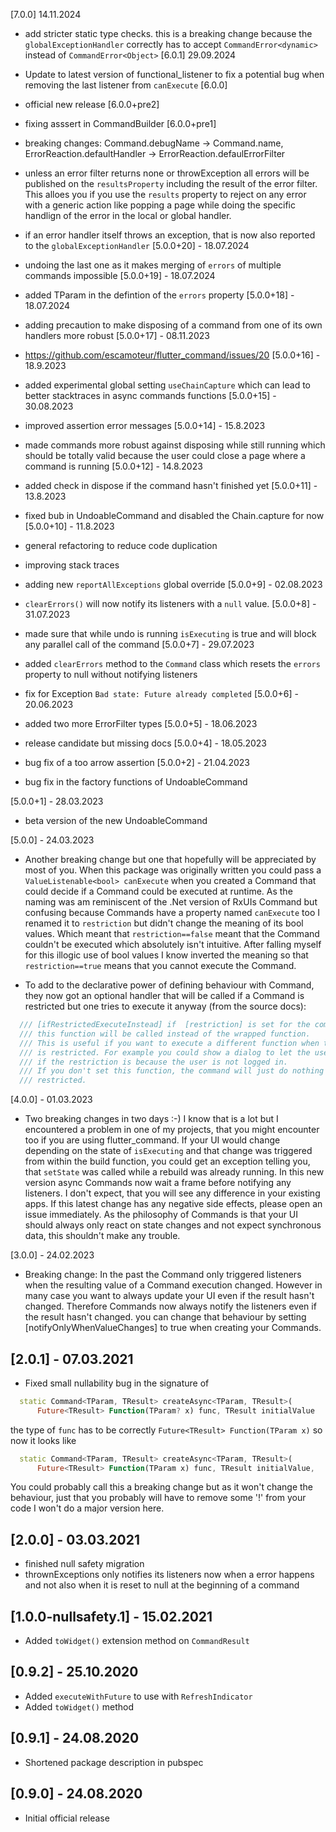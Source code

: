 [7.0.0] 14.11.2024
* add stricter static type checks. this is a breaking change because the `globalExceptionHandler` correctly has to accept `CommandError<dynamic>` instead of `CommandError<Object>`
[6.0.1] 29.09.2024
* Update to latest version of functional_listener to fix a potential bug when removing the last listener from `canExecute`
[6.0.0] 
* official new release
[6.0.0+pre2] 
* fixing asssert in CommandBuilder
[6.0.0+pre1] 
* breaking changes: Command.debugName -> Command.name, ErrorReaction.defaultHandler -> ErrorReaction.defaulErrorFilter
* unless an error filter returns none or throwException all errors will be published on the `resultsProperty` including
the result of the error filter. This alloes you  if you use the `results` property to reject on any error with a generic action like popping a page while doing
the specific handlign of the error in the local or global handler.
* if an error handler itself throws an exception, that is now also reported to the `globalExceptionHandler` 
[5.0.0+20] - 18.07.2024
* undoing the last one as it makes merging of `errors` of multiple commands impossible
[5.0.0+19] - 18.07.2024
* added TParam in the defintion of the `errors` property
[5.0.0+18] - 18.07.2024
* adding precaution to make disposing of a command from one of its own handlers more robust
[5.0.0+17] - 08.11.2023
* https://github.com/escamoteur/flutter_command/issues/20 
[5.0.0+16] - 18.9.2023
* added experimental global setting `useChainCapture` which can lead to better stacktraces in async commands functions 
[5.0.0+15] - 30.08.2023 
* improved assertion error messages
[5.0.0+14] - 15.8.2023
* made commands more robust against disposing while still running which should be totally valid 
because the user could close a page where a command is running
[5.0.0+12] - 14.8.2023
* added check in dispose if the command hasn't finished yet
[5.0.0+11] - 13.8.2023
* fixed bub in UndoableCommand and disabled the Chain.capture for now
[5.0.0+10] - 11.8.2023
* general refactoring to reduce code duplication
* improving stack traces 
* adding new `reportAllExceptions` global override
[5.0.0+9] - 02.08.2023
* `clearErrors()` will now notify its listeners with a `null` value.
[5.0.0+8] - 31.07.2023
* made sure that while undo is running `isExecuting` is true and will block any parallel call of the command
[5.0.0+7] - 29.07.2023
* added `clearErrors` method to the `Command` class which resets the `errors` property to null without notifying listeners
* fix for Exception `Bad state: Future already completed` 
[5.0.0+6] - 20.06.2023
* added two more ErrorFilter types
[5.0.0+5] - 18.06.2023
* release candidate but missing docs
[5.0.0+4] - 18.05.2023
* bug fix of a too arrow assertion
[5.0.0+2] - 21.04.2023

* bug fix in the factory functions of UndoableCommand

[5.0.0+1] - 28.03.2023

* beta version of the new UndoableCommand

[5.0.0] - 24.03.2023

* Another breaking change but one that hopefully will be appreciated by most of you. When this package was originally written you could pass a `ValueListenable<bool> canExecute` when you created a Command that could decide if a Command could be executed at runtime. As the naming was am reminiscent of the .Net version of RxUIs Command but confusing because Commands have a property named `canExecute` too I renamed it to `restriction` but didn't change the meaning of its bool values. Which meant that `restriction==false` meant that the Command couldn't be executed which absolutely isn't intuitive.
After falling myself for this illogic use of bool values I know inverted the meaning so that `restriction==true` means 
that you cannot execute the Command.

* To add to the declarative power of defining behaviour with Command, they now got an optional handler that will be called 
if a Command is restricted but one tries to execute it anyway (from the source docs):

```dart
  /// [ifRestrictedExecuteInstead] if  [restriction] is set for the command and its value is `true`
  /// this function will be called instead of the wrapped function.
  /// This is useful if you want to execute a different function when the command
  /// is restricted. For example you could show a dialog to let the user logg in
  /// if the restriction is because the user is not logged in.
  /// If you don't set this function, the command will just do nothing when it's
  /// restricted.
```

[4.0.0] - 01.03.2023

* Two breaking changes in two days :-) I know that is a lot but I encountered a problem in one of my projects, that you might encounter too if you are using flutter_command. If your UI would change depending on the state of `isExecuting` and that change was triggered from within the build function, you could get an exception telling you, that `setState` was called while a rebuild was already running. In this new version async Commands now wait a frame before notifying any listeners. I don't expect, that you will see any difference in your existing apps. If this latest change has any negative side effects, please open an issue immediately. As the philosophy of Commands is that your UI should always only react on state changes and not expect synchronous data, this shouldn't make any trouble.

[3.0.0] - 24.02.2023

* Breaking change: In the past the Command only triggered listeners when the resulting value of a Command execution changed. However in many case you
want to always update your UI even if the result hasn't changed. Therefore Commands now always notify the listeners even if the result hasn't changed.
you can change that behaviour by setting [notifyOnlyWhenValueChanges] to true when creating your Commands.

## [2.0.1] - 07.03.2021

* Fixed small nullability bug in the signature of 

```Dart
  static Command<TParam, TResult> createAsync<TParam, TResult>(
      Future<TResult> Function(TParam? x) func, TResult initialValue
```

the type of `func` has to be correctly `Future<TResult> Function(TParam x)` so now it looks like
```dart
  static Command<TParam, TResult> createAsync<TParam, TResult>(
      Future<TResult> Function(TParam x) func, TResult initialValue,
```
You could probably call this a breaking change but as it won't change the behaviour, just that you probably will have to remove some '!' from your code I won't do a major version here.

## [2.0.0] - 03.03.2021

* finished null safety migration
* thrownExceptions only notifies its listeners now when a error happens and not also when it is reset to null at the beginning of a command

## [1.0.0-nullsafety.1] - 15.02.2021

* Added `toWidget()` extension method on `CommandResult`

## [0.9.2] - 25.10.2020

* Added `executeWithFuture` to use with `RefreshIndicator`
* Added `toWidget()` method

## [0.9.1] - 24.08.2020

* Shortened package description in pubspec

## [0.9.0] - 24.08.2020

* Initial official release

